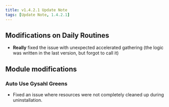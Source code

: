 ```yaml
---
title: v1.4.2.1 Update Note 
tags: [Update Note, 1.4.2.1]
---
```


## Modifications on Daily Routines

- **Really** fixed the issue with unexpected accelerated gathering (the logic was written in the last version, but forgot to call it)

## Module modifications

### Auto Use Gysahl Greens

- Fixed an issue where resources were not completely cleaned up during uninstallation.